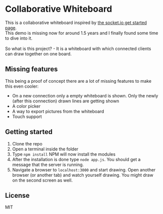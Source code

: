 # Collaborative Whiteboard
This is a collaborative whiteboard inspired by <a href="http://socket.io/get-started/whiteboard/">the socket.io get started page</a>.<br/>
This demo is missing now for around 1.5 years and I finally found some time to dive into it.<br/><br/>
So what is this project? - It is a whiteboard with which connected clients can draw together on one board.
## Missing features
This being a proof of concept there are a lot of missing features to make this even cooler:
* On a new connection only a empty whiteboard is shown. Only the newly (after this connection) drawn lines are getting shown
* A color picker
* A way to export pictures from the whiteboard
* Touch support

## Getting started
1. Clone the repo
2. Open a terminal inside the folder
3. Type ```npm install``` NPM will now install the modules
4. After the installation is done type ```node app.js```. You should get a message that the server is running.
5. Navigate a browser to ```localhost:3000``` and start drawing. Open another browser (or another tab) and watch yourself drawing. You might draw on the second screen as well.

## License
MIT